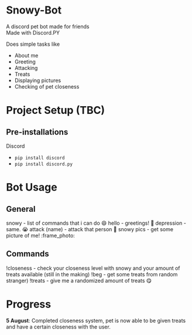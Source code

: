 # Snowy-Bot
A discord pet bot made for friends<br/>
Made with Discord.PY

Does simple tasks like 
<ul>
<li>About me</li>
<li>Greeting</li>
<li>Attacking</li>
<li>Treats</li>
<li>Displaying pictures</li>
<li>Checking of pet closeness</li>
</ul>

# Project Setup (TBC)
## Pre-installations <br/>
Discord
<ul>
<li><code>pip install discord</code></li>
<li><code>pip install discord.py</code></li>
</ul>

# Bot Usage
## General
snowy - list of commands that i can do :smile:
hello - greetings! :wave: 
depression - same. :sob:
attack (name) - attack that person :knife:
snowy pics - get some picture of me! :frame_photo:

## Commands
!closeness - check your closeness level with snowy and your amount of treats available (still in the making)
!beg - get some treats from random stranger)
!treats - give me a randomized amount of treats :yum:

# Progress
<b>5 August</b>: Completed closeness system, pet is now able to be given treats and have a certain closeness with the user.
